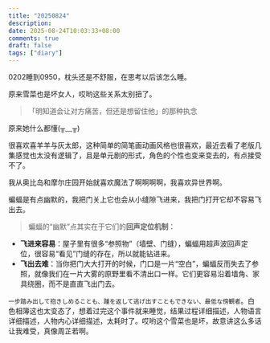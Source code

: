 ```yaml
---
title: "20250824"
description: 
date: 2025-08-24T10:03:33+08:00
comments: true
draft: false
tags: ["diary"]
---
```

0202睡到0950，枕头还是不舒服，在思考以后该怎么睡。

原来雪菜也是坏女人，哎哟这些关系太别扭了。

> 「明知道会让对方痛苦，但还是想留住他」的那种执念

原来她什么都懂(╥﹏╥)

很喜欢喜羊羊与灰太郎，这种简单的简笔画动画风格也很喜欢，最近去看了老版几集感觉也太没有逻辑了，且是单元剧的形式，角色的个性也变来变去的，有点接受不了。

我从奥比岛和摩尔庄园开始就喜欢魔法了啊啊啊啊，我喜欢异世界啊。

蝙蝠是有点幽默的，我把门关上它也会从小缝隙飞进来，我把门打开它却不容易飞出去。

> 蝙蝠的“幽默”点其实在于它们的**回声定位机制**：

* **飞进来容易**：屋子里有很多“参照物”（墙壁、门缝），蝙蝠用超声波回声定位，很容易“看见”门缝的存在，所以就能钻进来。
* **飞出去难**：当你把门大大打开的时候，门口是一片“空白”，蝙蝠反而失去了参照，就像我们在一片大雾的原野里看不清出口一样。它们更容易沿着墙角、家具绕圈，而不是直直飞出门去。

`一步踏み出して抱きしめることも、踵を返して逃げ出すこともできない、最低な傍観者`。白色相簿这也太变态了，想着过完这个事件就来睡觉，结果过程详细描述，人物语言详细描述，人物内心详细描述，太耗时了。哎哟这个雪菜也是坏，故意讲这么多话让我难受，真像周芷若啊。
